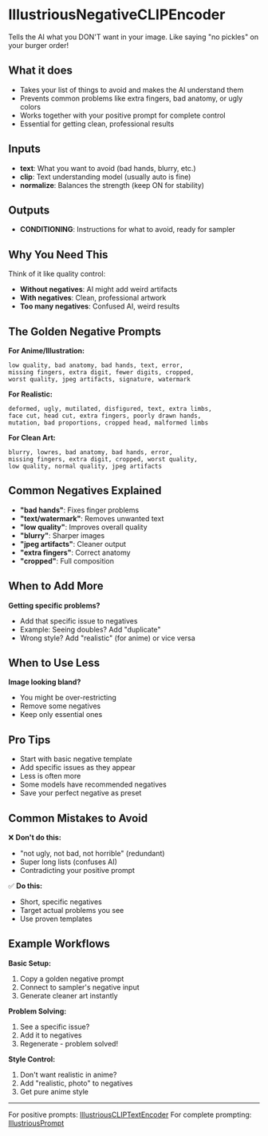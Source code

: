 # IllustriousNegativeCLIPEncoder

Tells the AI what you DON'T want in your image. Like saying "no pickles" on your burger order!

## What it does

- Takes your list of things to avoid and makes the AI understand them
- Prevents common problems like extra fingers, bad anatomy, or ugly colors
- Works together with your positive prompt for complete control
- Essential for getting clean, professional results

## Inputs

- **text**: What you want to avoid (bad hands, blurry, etc.)
- **clip**: Text understanding model (usually auto is fine)
- **normalize**: Balances the strength (keep ON for stability)

## Outputs

- **CONDITIONING**: Instructions for what to avoid, ready for sampler

## Why You Need This

Think of it like quality control:
- **Without negatives**: AI might add weird artifacts
- **With negatives**: Clean, professional artwork
- **Too many negatives**: Confused AI, weird results

## The Golden Negative Prompts

**For Anime/Illustration:**
```
low quality, bad anatomy, bad hands, text, error, 
missing fingers, extra digit, fewer digits, cropped, 
worst quality, jpeg artifacts, signature, watermark
```

**For Realistic:**
```
deformed, ugly, mutilated, disfigured, text, extra limbs, 
face cut, head cut, extra fingers, poorly drawn hands, 
mutation, bad proportions, cropped head, malformed limbs
```

**For Clean Art:**
```
blurry, lowres, bad anatomy, bad hands, error, 
missing fingers, extra digit, cropped, worst quality, 
low quality, normal quality, jpeg artifacts
```

## Common Negatives Explained

- **"bad hands"**: Fixes finger problems
- **"text/watermark"**: Removes unwanted text
- **"low quality"**: Improves overall quality
- **"blurry"**: Sharper images
- **"jpeg artifacts"**: Cleaner output
- **"extra fingers"**: Correct anatomy
- **"cropped"**: Full composition

## When to Add More

**Getting specific problems?**
- Add that specific issue to negatives
- Example: Seeing doubles? Add "duplicate"
- Wrong style? Add "realistic" (for anime) or vice versa

## When to Use Less

**Image looking bland?**
- You might be over-restricting
- Remove some negatives
- Keep only essential ones

## Pro Tips

- Start with basic negative template
- Add specific issues as they appear
- Less is often more
- Some models have recommended negatives
- Save your perfect negative as preset

## Common Mistakes to Avoid

❌ **Don't do this:**
- "not ugly, not bad, not horrible" (redundant)
- Super long lists (confuses AI)
- Contradicting your positive prompt

✅ **Do this:**
- Short, specific negatives
- Target actual problems you see
- Use proven templates

## Example Workflows

**Basic Setup:**
1. Copy a golden negative prompt
2. Connect to sampler's negative input
3. Generate cleaner art instantly

**Problem Solving:**
1. See a specific issue?
2. Add it to negatives
3. Regenerate - problem solved!

**Style Control:**
1. Don't want realistic in anime?
2. Add "realistic, photo" to negatives
3. Get pure anime style

---
For positive prompts: [IllustriousCLIPTextEncoder](IllustriousCLIPTextEncoder.md)
For complete prompting: [IllustriousPrompt](IllustriousPrompt.md)
